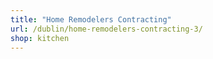 ```yaml
---
title: "Home Remodelers Contracting"
url: /dublin/home-remodelers-contracting-3/
shop: kitchen
---
```

